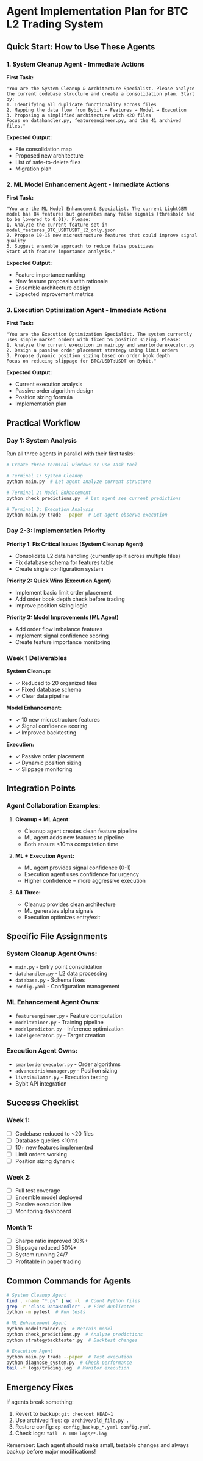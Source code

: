 # Agent Implementation Plan for BTC L2 Trading System

## Quick Start: How to Use These Agents

### 1. System Cleanup Agent - Immediate Actions

**First Task:**
```
"You are the System Cleanup & Architecture Specialist. Please analyze the current codebase structure and create a consolidation plan. Start by:
1. Identifying all duplicate functionality across files
2. Mapping the data flow from Bybit → Features → Model → Execution
3. Proposing a simplified architecture with <20 files
Focus on datahandler.py, featureengineer.py, and the 41 archived files."
```

**Expected Output:**
- File consolidation map
- Proposed new architecture
- List of safe-to-delete files
- Migration plan

### 2. ML Model Enhancement Agent - Immediate Actions

**First Task:**
```
"You are the ML Model Enhancement Specialist. The current LightGBM model has 84 features but generates many false signals (threshold had to be lowered to 0.01). Please:
1. Analyze the current feature set in model_features_BTC_USDTUSDT_l2_only.json
2. Propose 10-15 new microstructure features that could improve signal quality
3. Suggest ensemble approach to reduce false positives
Start with feature importance analysis."
```

**Expected Output:**
- Feature importance ranking
- New feature proposals with rationale
- Ensemble architecture design
- Expected improvement metrics

### 3. Execution Optimization Agent - Immediate Actions

**First Task:**
```
"You are the Execution Optimization Specialist. The system currently uses simple market orders with fixed 5% position sizing. Please:
1. Analyze the current execution in main.py and smartorderexecutor.py
2. Design a passive order placement strategy using limit orders
3. Propose dynamic position sizing based on order book depth
Focus on reducing slippage for BTC/USDT:USDT on Bybit."
```

**Expected Output:**
- Current execution analysis
- Passive order algorithm design
- Position sizing formula
- Implementation plan

## Practical Workflow

### Day 1: System Analysis
Run all three agents in parallel with their first tasks:
```bash
# Create three terminal windows or use Task tool

# Terminal 1: System Cleanup
python main.py  # Let agent analyze current structure

# Terminal 2: Model Enhancement  
python check_predictions.py  # Let agent see current predictions

# Terminal 3: Execution Analysis
python main.py trade --paper  # Let agent observe execution
```

### Day 2-3: Implementation Priority

**Priority 1: Fix Critical Issues (System Cleanup Agent)**
- Consolidate L2 data handling (currently split across multiple files)
- Fix database schema for features table
- Create single configuration system

**Priority 2: Quick Wins (Execution Agent)**
- Implement basic limit order placement
- Add order book depth check before trading
- Improve position sizing logic

**Priority 3: Model Improvements (ML Agent)**
- Add order flow imbalance features
- Implement signal confidence scoring
- Create feature importance monitoring

### Week 1 Deliverables

**System Cleanup:**
- ✓ Reduced to 20 organized files
- ✓ Fixed database schema
- ✓ Clear data pipeline

**Model Enhancement:**
- ✓ 10 new microstructure features
- ✓ Signal confidence scoring
- ✓ Improved backtesting

**Execution:**
- ✓ Passive order placement
- ✓ Dynamic position sizing
- ✓ Slippage monitoring

## Integration Points

### Agent Collaboration Examples:

1. **Cleanup + ML Agent:**
   - Cleanup agent creates clean feature pipeline
   - ML agent adds new features to pipeline
   - Both ensure <10ms computation time

2. **ML + Execution Agent:**
   - ML agent provides signal confidence (0-1)
   - Execution agent uses confidence for urgency
   - Higher confidence = more aggressive execution

3. **All Three:**
   - Cleanup provides clean architecture
   - ML generates alpha signals
   - Execution optimizes entry/exit

## Specific File Assignments

### System Cleanup Agent Owns:
- `main.py` - Entry point consolidation
- `datahandler.py` - L2 data processing
- `database.py` - Schema fixes
- `config.yaml` - Configuration management

### ML Enhancement Agent Owns:
- `featureengineer.py` - Feature computation
- `modeltrainer.py` - Training pipeline
- `modelpredictor.py` - Inference optimization
- `labelgenerator.py` - Target creation

### Execution Agent Owns:
- `smartorderexecutor.py` - Order algorithms
- `advancedriskmanager.py` - Position sizing
- `livesimulator.py` - Execution testing
- Bybit API integration

## Success Checklist

### Week 1:
- [ ] Codebase reduced to <20 files
- [ ] Database queries <10ms
- [ ] 10+ new features implemented
- [ ] Limit orders working
- [ ] Position sizing dynamic

### Week 2:
- [ ] Full test coverage
- [ ] Ensemble model deployed
- [ ] Passive execution live
- [ ] Monitoring dashboard

### Month 1:
- [ ] Sharpe ratio improved 30%+
- [ ] Slippage reduced 50%+
- [ ] System running 24/7
- [ ] Profitable in paper trading

## Common Commands for Agents

```bash
# System Cleanup Agent
find . -name "*.py" | wc -l  # Count Python files
grep -r "class DataHandler" . # Find duplicates
python -m pytest  # Run tests

# ML Enhancement Agent  
python modeltrainer.py  # Retrain model
python check_predictions.py  # Analyze predictions
python strategybacktester.py  # Backtest changes

# Execution Agent
python main.py trade --paper  # Test execution
python diagnose_system.py  # Check performance
tail -f logs/trading.log  # Monitor execution
```

## Emergency Fixes

If agents break something:
1. Revert to backup: `git checkout HEAD~1`
2. Use archived files: `cp archive/old_file.py .`
3. Restore config: `cp config_backup_*.yaml config.yaml`
4. Check logs: `tail -n 100 logs/*.log`

Remember: Each agent should make small, testable changes and always backup before major modifications!